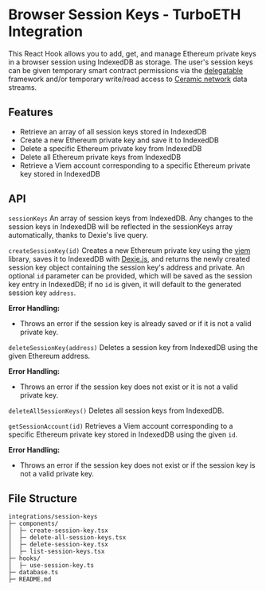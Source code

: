 # Browser Session Keys - TurboETH Integration

This React Hook allows you to add, get, and manage Ethereum private keys in a browser session using IndexedDB as storage. The user's session keys can be given temporary smart contract permissions via the [delegatable](https://delegatable.org/) framework and/or temporary write/read access to [Ceramic network](https://ceramic.network/) data streams.

## Features

- Retrieve an array of all session keys stored in IndexedDB
- Create a new Ethereum private key and save it to IndexedDB
- Delete a specific Ethereum private key from IndexedDB
- Delete all Ethereum private keys from IndexedDB
- Retrieve a Viem account corresponding to a specific Ethereum private key stored in IndexedDB

## API

`sessionKeys`
An array of session keys from IndexedDB. Any changes to the session keys in IndexedDB will be reflected in the sessionKeys array automatically, thanks to Dexie's live query.

`createSessionKey(id)`
Creates a new Ethereum private key using the [viem](https://viem.sh/) library, saves it to IndexedDB with [Dexie.js](https://dexie.org/), and returns the newly created session key object containing the session key's address and private.
An optional `id` parameter can be provided, which will be saved as the session key entry in IndexedDB; if no `id` is given, it will default to the generated session key `address`.

**Error Handling:**

- Throws an error if the session key is already saved or if it is not a valid private key.

`deleteSessionKey(address)`
Deletes a session key from IndexedDB using the given Ethereum address.

**Error Handling:**

- Throws an error if the session key does not exist or it is not a valid private key.

`deleteAllSessionKeys()`
Deletes all session keys from IndexedDB.

`getSessionAccount(id)`
Retrieves a Viem account corresponding to a specific Ethereum private key stored in IndexedDB using the given `id`.

**Error Handling:**

- Throws an error if the session key does not exist or if the session key is not a valid private key.

## File Structure

```
integrations/session-keys
├─ components/
│  ├─ create-session-key.tsx
│  ├─ delete-all-session-keys.tsx
│  ├─ delete-session-key.tsx
│  ├─ list-session-keys.tsx
├─ hooks/
│  ├─ use-session-key.ts
├─ database.ts
├─ README.md
```
